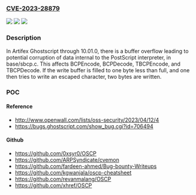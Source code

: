 ### [CVE-2023-28879](https://cve.mitre.org/cgi-bin/cvename.cgi?name=CVE-2023-28879)
![](https://img.shields.io/static/v1?label=Product&message=n%2Fa&color=blue)
![](https://img.shields.io/static/v1?label=Version&message=n%2Fa&color=blue)
![](https://img.shields.io/static/v1?label=Vulnerability&message=n%2Fa&color=brighgreen)

### Description

In Artifex Ghostscript through 10.01.0, there is a buffer overflow leading to potential corruption of data internal to the PostScript interpreter, in base/sbcp.c. This affects BCPEncode, BCPDecode, TBCPEncode, and TBCPDecode. If the write buffer is filled to one byte less than full, and one then tries to write an escaped character, two bytes are written.

### POC

#### Reference
- http://www.openwall.com/lists/oss-security/2023/04/12/4
- https://bugs.ghostscript.com/show_bug.cgi?id=706494

#### Github
- https://github.com/0xsyr0/OSCP
- https://github.com/ARPSyndicate/cvemon
- https://github.com/fardeen-ahmed/Bug-bounty-Writeups
- https://github.com/kgwanjala/oscp-cheatsheet
- https://github.com/revanmalang/OSCP
- https://github.com/xhref/OSCP

